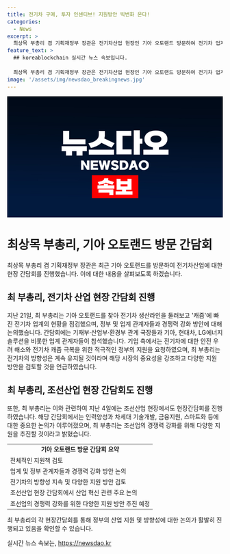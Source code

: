 ```yaml
---
title: 전기차 구매, 투자 인센티브! 지원방안 빅변화 온다!
categories:
  - News
excerpt: >
  최상목 부총리 겸 기획재정부 장관은 전기차산업 현장인 기아 오토랜드 방문하여 전기차 업계의 현황을 점검하고, 지원책을 검토한다고 밝혔다. 정부 측과 업계 측 관계자들이 참석한 간담회에서, 전기차 캐즘 극복을 위한 지원을 요청했고, 최 부총리는 전기차 시장 둔화에도 불구하고 전기차 전환 방향성을 지속할 것이라며, 다양한 지원방안을 검토하고 발전시켜갈 것이라고 언급했다. 최 부총리는 또한 조선산업 현장을 방문하여 조선업 경쟁력 확보를 위한 다양한 지원을 적극 추진하고 있다고 밝혔다.
feature_text: >
  ## koreablockchain 실시간 뉴스 속보입니다.

  최상목 부총리 겸 기획재정부 장관은 전기차산업 현장인 기아 오토랜드 방문하여 전기차 업계의 현황을 점검하고, 지원책을 검토한다고 밝혔다. 정부 측과 업계 측 관계자들이 참석한 간담회에서, 전기차 캐즘 극복을 위한 지원을 요청했고, 최 부총리는 전기차 시장 둔화에도 불구하고 전기차 전환 방향성을 지속할 것이라며, 다양한 지원방안을 검토하고 발전시켜갈 것이라고 언급했다. 최 부총리는 또한 조선산업 현장을 방문하여 조선업 경쟁력 확보를 위한 다양한 지원을 적극 추진하고 있다고 밝혔다.
image: '/assets/img/newsdao_breakingnews.jpg'
---
```


<p><img src="/assets/img/newsdao_breakingnews.jpg" alt="koreablockchain 속보" /></p>

<h1>최상목 부총리, 기아 오토랜드 방문 간담회</h1>

<p data-ke-size="size16">최상목 부총리 겸 기획재정부 장관은 최근 기아 오토랜드를 방문하여 전기차산업에 대한 현장 간담회를 진행했습니다. 이에 대한 내용을 살펴보도록 하겠습니다.</p>

<h2 data-ke-size="size26">최 부총리, 전기차 산업 현장 간담회 진행</h2>

<p data-ke-size="size16">지난 21일, 최 부총리는 기아 오토랜드를 찾아 전기차 생산라인을 둘러보고 '캐즘'에 빠진 전기차 업계의 현황을 점검했으며, 정부 및 업계 관계자들과 경쟁력 강화 방안에 대해 논의했습니다. 간담회에는 기재부·산업부·환경부 관계 국장들과 기아, 현대차, LG에너지솔루션을 비롯한 업계 관계자들이 참석했습니다. 기업 측에서는 전기차에 대한 안전 우려 해소와 전기차 캐즘 극복을 위한 적극적인 정부의 지원을 요청하였으며, 최 부총리는 전기차의 방향성은 계속 유지될 것이라며 해당 시장의 중요성을 강조하고 다양한 지원 방안을 검토할 것을 언급하였습니다.</p>

<h2 data-ke-size="size26">최 부총리, 조선산업 현장 간담회도 진행</h2>

<p data-ke-size="size16">또한, 최 부총리는 이와 관련하여 지난 4일에는 조선산업 현장에서도 현장간담회를 진행하였습니다. 해당 간담회에서는 인력양성과 차세대 기술개발, 금융지원, 스마트화 등에 대한 중요한 논의가 이루어졌으며, 최 부총리는 조선업의 경쟁력 강화를 위해 다양한 지원을 추진할 것이라고 밝혔습니다.</p>

<table>
    <tr>
        <td style="text-align: center; height: 17px;"><b>기아 오토랜드 방문 간담회 요약</b></td>
    </tr>
    <tr>
        <td>전체적인 지원책 검토</td>
    </tr>
    <tr>
        <td>업계 및 정부 관계자들과 경쟁력 강화 방안 논의</td>
    </tr>
    <tr>
        <td>전기차의 방향성 지속 및 다양한 지원 방안 검토</td>
    </tr>
    <tr>
        <td>조선산업 현장 간담회에서 산업 혁신 관련 주요 논의</td>
    </tr>
    <tr>
        <td>조선업의 경쟁력 강화를 위한 다양한 지원 방안 추진 예정</td>
    </tr>
</table>

<p data-ke-size="size16">최 부총리의 각 현장간담회를 통해 정부의 산업 지원 및 방향성에 대한 논의가 활발히 진행되고 있음을 확인할 수 있습니다.</p>
실시간 뉴스 속보는, <a href="https://newsdao.kr" rel="dofollow">https://newsdao.kr</a>


